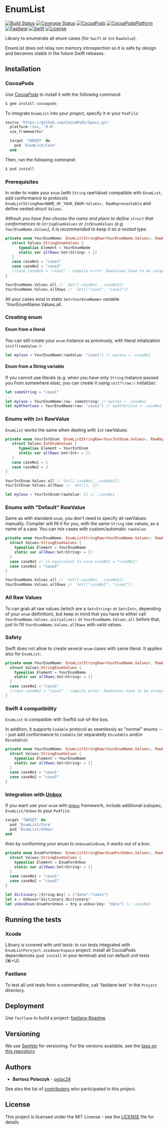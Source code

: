 # EnumList

[![Build Status][build-badge]][build-url]
[![Coverage Status][codecov-badge]][codecov-url]
[![CocoaPods][cocoapods-badge]][cocoapods-url]
[![CocoaPodsPlatform][cocoapods-platform-badge]][cocoapods-platform-url]
[![Fastlane][fastlane-badge]][fastlane-url]
[![Swift][swift-badge]][swift-url]
[![License][mit-badge]][mit-url]


Library to enumerate all enum cases (for `Swift` or `Int` `RawValue`). 

EnumList does not relay non memory introspection so it is safe by design and becomes stable in the future Swift releases.


## Installation

### CocoaPods

Use [CocoaPods](http://cocoapods.org) to install it with the following command:

```bash
$ gem install cocoapods
```

To integrate `EnumList` into your  project, specify it in your `Podfile`:

```ruby
source 'https://github.com/CocoaPods/Specs.git'
  platform :ios, '9.0'
  use_frameworks!

  target 'TARGET' do
    pod 'EnumList/Core'
  end
```

Then, run the following command:

```bash
$ pod install
```

### Prerequisites

In order to make your `enum` (with `String` rawValue) compatible with `EnumList`, add conformance to protocols `EnumListStringRaw<NAME_OF_YOUR_ENUM.Values>, RawRepresentable` and define nested struct `Values`. 

*Althouh you have free choose the name and place to define `struct` that conformances to `StringEnumValues` or `IntEnumValues` (e.g. `YourEnumName.Values`), it is recommended to keep it as a nested type.*

```swift
private enum YourEnumName: EnumListStringRaw<YourEnumName.Values>, RawRepresentable{
   struct Values:StringEnumValues {
      typealias Element = YourEnumName
      static var allRaws:Set<String> = []
   }
   case caseNo1 = "case1"
   case caseNo2 = "case2"
   //case caseNo3 = "case2" - compile error: RawValues have to be unique
}

YourEnumName.Values.all //  Set([.caseNo1, .caseNo2]) 
YourEnumName.Values.allRaws //  Set(["case1", "case2"])

```

All your cases exist in static `Set<YourEnumName>` variable `YourEnumName.Values.all.

### Creating enum

#### Enum from a literal 

You can still create your `enum` instance as previously, with literal intialization `init?(rawValue:)`:

```swift
let myCase = YourEnumName(rawValue: "case1") // myCase = .caseNo1
```

#### Enum from a String variable

If you cannot use literals (e.g. when you have only `String` instance passed you from somewhere else), you can create it using `init?(raw:)` initializer:

```swift
let someString = "case1"
...
let myCase = YourEnumName(raw: someString) // myCase = .caseNo1
let myOtherCase = YourEnumName(raw: "case1") // myOtherCase = .caseNo1
```

### Enums with `Int` RawValue

`EnumList` works the same when dealing with `Int` rawValues:

```swift
private enum YourIntEnum: EnumListStringRaw<YourIntEnum.Values>, RawRepresentable{
   struct Values:IntEnumValues {
      typealias Element = YourIntEnum
      static var allRaws:Set<Int> = []
   }
   case caseNo1 = 1
   case caseNo2 = 3
}

YourIntEnum.Values.all // Set([.caseNo1, .caseNo2])
YourIntEnum.Values.allRaws //  Set([1, 2])

let myCase = YourIntEnum(rawValue: 1) // .caseNo1

```

### Enums with "Default" RawValue

Same as with standard `enum`, you don't need to specify all rawValues manually. Compiler will fill it for you, with the same `String` raw values, as a name of a case. You can mix cases with custom/automatic `rawValue`:

```swift
private enum YourEnumName: EnumListStringRaw<YourEnumName.Values>, RawRepresentable{
  struct Values:StringEnumValues {
    typealias Element = YourEnumName
    static var allRaws:Set<String> = []
  }
  case caseNo1 // is equivalent to case caseNo1 = "caseNo1"
  case caseNo2 = "case2"
}

YourEnumName.Values.all //  Set([.caseNo1, .caseNo2]) 
YourEnumName.Values.allRaws //  Set(["caseNo1", "case2"])

```


### All Raw Values

To can grab all raw values (which are a `Set<String>` or `Set<Int>`, depending of your `enum` deifinition), but keep in mind that you have to either call `YourEnumName.Values.initialize()` or `YourEnumName.Values.all` before that, just to fill `YourEnumName.Values.allRaws` with valid values.

### Safety

Swift does not allow to create several `enum` cases with same literal. It applies also for `EnumList`:

```swift
private enum YourEnumName: EnumListStringRaw<YourEnumName.Values>, RawRepresentable{
  struct Values:StringEnumValues {
    typealias Element = YourEnumName
    static var allRaws:Set<String> = []
  }
  case caseNo1 = "case1"
  //case caseNo2 = "case1" - compile error: RawValues have to be unique
}
```

### Swift 4 compatibility

`EnumList` is compatible with Swift4 out-of-the box.

In addition, it supports `Codable` protocol as seamlessly as "normal" enums --- just add conformance to `Codable` (or separatelly `Encodable` and/or `Decodable`):
```swift
private enum YourEnumName: EnumListStringRaw<YourEnumName.Values>, RawRepresentable, Codable{
  struct Values:StringEnumValues {
    typealias Element = YourEnumName
    static var allRaws:Set<String> = []
  }
  case caseNo1 = "case1"
  case caseNo2 = "case2"
}
```

### Integration with [Unbox](https://github.com/JohnSundell/Unbox)

If you want use your `enum` with [`Unbox`](https://github.com/JohnSundell/Unbox) framework, include additional subspec, `EnumList/Unbox` to your `Podfile`:

```ruby
target 'TARGET' do
  pod 'EnumList/Core'
  pod 'EnumList/Unbox'
end
```

then by conforming your enum to `UnboxableEnum`, it works out of a box: 

```swift 
private enum EnumForUnbox: EnumListStringRaw<EnumForUnbox.Values>, RawRepresentable, UnboxableEnum{
  struct Values:StringEnumValues {
    typealias Element = EnumForUnbox
    static var allRaws:Set<String> = []
  }
  case caseNo1 = "case1"
  case caseNo2 = "case2"
}

let dictionary:[String:Any] = ["data":"case1"]
let a = Unboxer(dictionary:dictionary)
let unboxEnum:EnumForUnbox = try a.unbox(key: "data") // .caseNo1
```

## Running the tests

### Xcode 
Library is covered with unit tests: to run tests integrated with `EnumListPoroject.xcodeworkspace` project: install all CocoaPods dependencies (`pod install` in your terminal) and run default unit tests (⌘+U). 

### Fastlane

To test all unit tests from a commandline, call 'fastlane test' in the `Project` directory.

## Deployment

Use `fastlane` to build a project: [fastlane Readme](Project/fastlane/)

## Versioning

We use [SemVer](http://semver.org/) for versioning. For the versions available, see the [tags on this repository](https://github.com/polac24/EnumList/tags). 

## Authors

* **Bartosz Polaczyk** - [polac24](https://github.com/polac24)

See also the list of [contributors](https://github.com/polac24/EnumList/contributors) who participated in this project.

## License

This project is licensed under the MIT License - see the [LICENSE](LICENSE) file for details



[swift-badge]: https://img.shields.io/badge/Swift-4.0-orange.svg?style=flat
[swift-url]: https://swift.org

[mit-badge]: https://img.shields.io/badge/License-MIT-blue.svg?style=flat
[mit-url]: https://tldrlegal.com/license/mit-license

[build-badge]: https://img.shields.io/travis/polac24/EnumList.svg?maxAge=0
[build-url]: https://travis-ci.org/polac24/EnumList

[codecov-badge]: https://img.shields.io/coveralls/polac24/EnumList.svg?maxAge=0
[codecov-url]: https://coveralls.io/github/polac24/EnumList

[fastlane-badge]: https://img.shields.io/badge/fastlane-2.35.1-yellow.svg
[fastlane-url]: Project/fastlane/Fastfile

[cocoapods-badge]: https://img.shields.io/cocoapods/v/EnumList.svg?maxAge=0
[cocoapods-url]: https://cocoapods.org/pods/EnumList

[cocoapods-platform-badge]: https://img.shields.io/cocoapods/p/EnumList.svg?maxAge=0
[cocoapods-platform-url]: https://cocoapods.org/pods/EnumList
